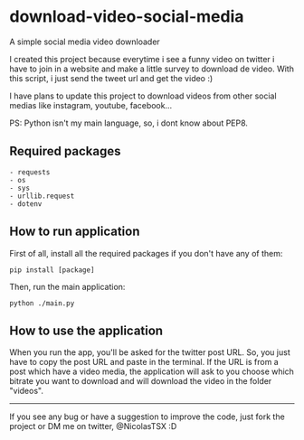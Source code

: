 # download-video-social-media
A simple social media video downloader

I created this project because everytime i see a funny video on twitter i have to join in a website and make a little survey to download de video. With this script, i just send the tweet url and get the video :)

I have plans to update this project to download videos from other social medias like instagram, youtube, facebook...

PS: Python isn't my main language, so, i dont know about PEP8.

## Required packages

```
- requests
- os
- sys
- urllib.request
- dotenv
```

## How to run application

First of all, install all the required packages if you don't have any of them:

```
pip install [package]
```

Then, run the main application:

```
python ./main.py
```

## How to use the application

When you run the app, you'll be asked for the twitter post URL. So, you just have to copy the post URL and paste in the terminal. If the URL is from a post which have a video media, the application will ask to you choose which bitrate you want to download and will download the video in the folder "videos".

-------------------------------------------------

If you see any bug or have a suggestion to improve the code, just fork the project or DM me on twitter, @NicolasTSX :D
